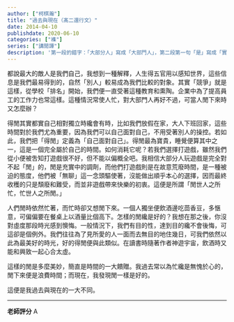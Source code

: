 ```yaml
---
author: ["柯棋瀚"]
title: "過去與現在（髙二還行文）"
date: 2014-04-10
publishdate: 2020-06-10
categories: ["襍"]
series: ["講閒譚"]
description: '第一段的錯字：「大部分人」寫成「大部門人」，第二段第一句「是」寫成「實」，似乎手寫也依靠的是腦中的朗讀。這一本週記中，終於有一篇能看的了。'
---
```


都說最大的敵人是我們自己，我想到一種解釋，人生得五官用以感知世界，這些信息是我們最易得到的，自然「別人」較易成為我們比較的對象。其實「競爭」就是這樣，從學校「排名」開始，我們便一直受著這種教育和熏陶。企業中為了提高員工的工作力也常這樣。這種情況常使人忙，對大部門人再好不過，可當人閒下來時又怎麼辦？

得閒其實都實自己相對獨立時纔會有時，比如我們放假在家，大人下班回家，這些時間對於我們尤為重要，因為我們可以自己面對自己，不用受著別人的操控。若如此，我們把「得閒」定義為「自己面對自己」。得閒最為寶貴，睡覺便算其中之一，這是一個完全屬於自己的時間。如何消耗它呢？若我們選擇打遊戲，雖然我們從小便被吿知打遊戲很不好，但不能以偏概全吧。我相信大部分人玩遊戲是完全對不起「閒」的，閒是充實中的調劑，而他們打遊戲則是在故意荒廢時間，是一種被迫的態度，他們被「無聊」這一念頭驅使著，沒能做出順乎本心的選擇，因而最終收穫的只是頹廢和難受，而並非遊戲帶來快樂的初衷。這便是所謂「閒世人之所忙，忙世人之所閒。」

人們閒時依然忙著，而忙時卻又想閒下來。一個人獨坐便飲酒邊吃茴香豆，多愜意，可偏偏要在餐桌上以酒量比個高下。怎樣的閒纔是好的？我想在那之後，你沒對虛度那段時光感到懊悔。一般情況下，我們有目的性，達到目的纔不會後悔，可這卻是個例外。我們往往為了見所愛的人一面而去無目的地住幾日，可我們依然以此為最美好的時光，好的得閒便與此類似。在讀書時隨著作者神遊宇宙，飲酒時又能和興致一起心合太虛。

這樣的閒是多麼美妙，簡直是時間的一大饋贈。我過去常以為忙纔是無愧於心的，閒下來便是浪費時間；而現在，我發現閒一樣是好的。

這便是我過去與現在的一大不同。

---

**老師評分** A